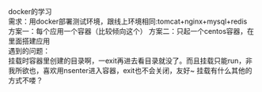 docker的学习  
需求：用docker部署测试环境，跟线上环境相同:tomcat+nginx+mysql+redis   
方案一：每个应用一个容器（比较倾向这个） 
方案二：只起一个centos容器，在里面搭建应用   
遇到的问题：   
挂载时容器里创建的目录啊，一exit再进去看目录就没了。而且挂载只能run，非我所欲也，喜欢用nsenter进入容器，exit也不会关闭，友好~ 挂载有什么其他的方式不喽？
